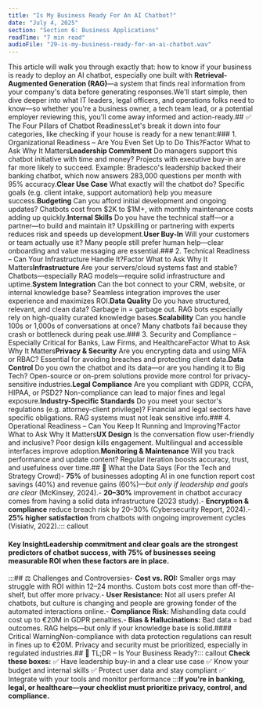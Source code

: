 ```yaml
---
title: "Is My Business Ready For An AI Chatbot?"
date: "July 4, 2025"
section: "Section 6: Business Applications"
readTime: "7 min read"
audioFile: "29-is-my-business-ready-for-an-ai-chatbot.wav"
---
```


This article will walk you through exactly that: how to know if your business is ready to deploy an AI chatbot, especially one built with **Retrieval-Augmented Generation (RAG)**—a system that finds real information from your company's data before generating responses.We'll start simple, then dive deeper into what IT leaders, legal officers, and operations folks need to know—so whether you're a business owner, a tech team lead, or a potential employer reviewing this, you'll come away informed and action-ready.## ✅ The Four Pillars of Chatbot ReadinessLet's break it down into four categories, like checking if your house is ready for a new tenant:### 1. Organizational Readiness – Are You Even Set Up to Do This?Factor
What to Ask
Why It Matters**Leadership Commitment**
Do managers support this chatbot initiative with time and money?
Projects with executive buy-in are far more likely to succeed. Example: Bradesco's leadership backed their banking chatbot, which now answers 283,000 questions per month with 95% accuracy.**Clear Use Case**
What exactly will the chatbot do?
Specific goals (e.g. client intake, support automation) help you measure success.**Budgeting**
Can you afford initial development and ongoing updates?
Chatbots cost from $2K to $1M+, with monthly maintenance costs adding up quickly.**Internal Skills**
Do you have the technical staff—or a partner—to build and maintain it?
Upskilling or partnering with experts reduces risk and speeds up development.**User Buy-In**
Will your customers or team actually use it?
Many people still prefer human help—clear onboarding and value messaging are essential.### 2. Technical Readiness – Can Your Infrastructure Handle It?Factor
What to Ask
Why It Matters**Infrastructure**
Are your servers/cloud systems fast and stable?
Chatbots—especially RAG models—require solid infrastructure and uptime.**System Integration**
Can the bot connect to your CRM, website, or internal knowledge base?
Seamless integration improves the user experience and maximizes ROI.**Data Quality**
Do you have structured, relevant, and clean data?
Garbage in = garbage out. RAG bots especially rely on high-quality curated knowledge bases.**Scalability**
Can you handle 100s or 1,000s of conversations at once?
Many chatbots fail because they crash or bottleneck during peak use.### 3. Security and Compliance – Especially Critical for Banks, Law Firms, and HealthcareFactor
What to Ask
Why It Matters**Privacy & Security**
Are you encrypting data and using MFA or RBAC?
Essential for avoiding breaches and protecting client data.**Data Control**
Do you own the chatbot and its data—or are you handing it to Big Tech?
Open-source or on-prem solutions provide more control for privacy-sensitive industries.**Legal Compliance**
Are you compliant with GDPR, CCPA, HIPAA, or PSD2?
Non-compliance can lead to major fines and legal exposure.**Industry-Specific Standards**
Do you meet your sector's regulations (e.g. attorney-client privilege)?
Financial and legal sectors have specific obligations. RAG systems must not leak sensitive info.### 4. Operational Readiness – Can You Keep It Running and Improving?Factor
What to Ask
Why It Matters**UX Design**
Is the conversation flow user-friendly and inclusive?
Poor design kills engagement. Multilingual and accessible interfaces improve adoption.**Monitoring & Maintenance**
Will you track performance and update content?
Regular iteration boosts accuracy, trust, and usefulness over time.## 🔬 What the Data Says (For the Tech and Strategy Crowd)- **75%** of businesses adopting AI in one function report cost savings (40%) and revenue gains (60%)—*but only if leadership and goals are clear* (McKinsey, 2024).- **20–30%** improvement in chatbot accuracy comes from having a solid data infrastructure (2023 study).- **Encryption & compliance** reduce breach risk by 20–30% (Cybersecurity Report, 2024).- **25% higher satisfaction** from chatbots with ongoing improvement cycles (Visiativ, 2022).::: callout
#### Key InsightLeadership commitment and clear goals are the strongest predictors of chatbot success, with 75% of businesses seeing measurable ROI when these factors are in place.
:::## ⚖️ Challenges and Controversies- **Cost vs. ROI:** Smaller orgs may struggle with ROI within 12–24 months. Custom bots cost more than off-the-shelf, but offer more privacy.- **User Resistance:** Not all users prefer AI chatbots, but culture is changing and people are growing fonder of the automated interactions online.- **Compliance Risk:** Mishandling data could cost up to €20M in GDPR penalties.- **Bias & Hallucinations:** Bad data = bad outcomes. RAG helps—but only if your knowledge base is solid.#### Critical WarningNon-compliance with data protection regulations can result in fines up to €20M. Privacy and security must be prioritized, especially in regulated industries.## 🧠 TL;DR – Is Your Business Ready?::: callout
**Check these boxes:** ✅ Have leadership buy-in and a clear use case ✅ Know your budget and internal skills ✅ Protect user data and stay compliant ✅ Integrate with your tools and monitor performance
:::**If you're in banking, legal, or healthcare—your checklist must prioritize privacy, control, and compliance.**
